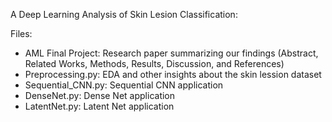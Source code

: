 A Deep Learning Analysis of Skin Lesion Classification:

Files:
- AML Final Project: Research paper summarizing our findings (Abstract, Related Works, Methods, Results, Discussion, and References)
- Preprocessing.py: EDA and other insights about the skin lession dataset 
- Sequential_CNN.py: Sequential CNN application
- DenseNet.py: Dense Net application
- LatentNet.py: Latent Net application

